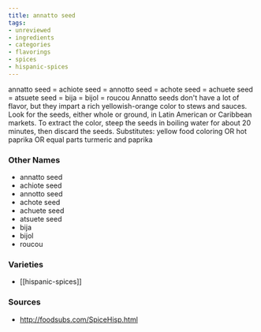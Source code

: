 ```yaml
---
title: annatto seed
tags:
- unreviewed
- ingredients
- categories
- flavorings
- spices
- hispanic-spices
---
```

annatto seed = achiote seed = annotto seed = achote seed = achuete seed = atsuete seed = bija = bijol = roucou Annatto seeds don't have a lot of flavor, but they impart a rich yellowish-orange color to stews and sauces. Look for the seeds, either whole or ground, in Latin American or Caribbean markets. To extract the color, steep the seeds in boiling water for about 20 minutes, then discard the seeds. Substitutes: yellow food coloring OR hot paprika OR equal parts turmeric and paprika

### Other Names

* annatto seed
* achiote seed
* annotto seed
* achote seed
* achuete seed
* atsuete seed
* bija
* bijol
* roucou

### Varieties

* [[hispanic-spices]]

### Sources
* http://foodsubs.com/SpiceHisp.html
